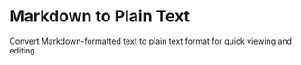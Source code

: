 # Markdown to Plain Text

Convert Markdown-formatted text to plain text format for quick viewing and editing.